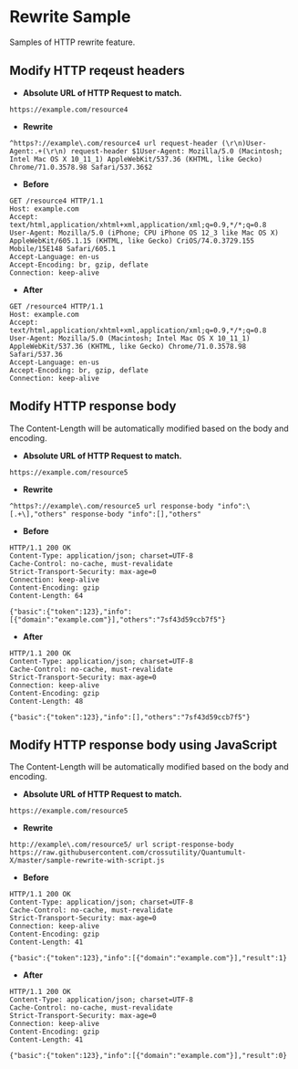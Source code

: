 # Rewrite Sample

Samples of HTTP rewrite feature.

## Modify HTTP reqeust headers

- **Absolute URL of HTTP Request to match.**
``` text
https://example.com/resource4
```

- **Rewrite**
``` text
^https?://example\.com/resource4 url request-header (\r\n)User-Agent:.+(\r\n) request-header $1User-Agent: Mozilla/5.0 (Macintosh; Intel Mac OS X 10_11_1) AppleWebKit/537.36 (KHTML, like Gecko) Chrome/71.0.3578.98 Safari/537.36$2
```

- **Before**
``` text
GET /resource4 HTTP/1.1
Host: example.com
Accept: text/html,application/xhtml+xml,application/xml;q=0.9,*/*;q=0.8
User-Agent: Mozilla/5.0 (iPhone; CPU iPhone OS 12_3 like Mac OS X) AppleWebKit/605.1.15 (KHTML, like Gecko) CriOS/74.0.3729.155 Mobile/15E148 Safari/605.1
Accept-Language: en-us
Accept-Encoding: br, gzip, deflate
Connection: keep-alive
```

- **After**
``` text
GET /resource4 HTTP/1.1
Host: example.com
Accept: text/html,application/xhtml+xml,application/xml;q=0.9,*/*;q=0.8
User-Agent: Mozilla/5.0 (Macintosh; Intel Mac OS X 10_11_1) AppleWebKit/537.36 (KHTML, like Gecko) Chrome/71.0.3578.98 Safari/537.36
Accept-Language: en-us
Accept-Encoding: br, gzip, deflate
Connection: keep-alive
```

## Modify HTTP response body
The Content-Length will be automatically modified based on the body and encoding.

- **Absolute URL of HTTP Request to match.**
``` text
https://example.com/resource5
```

- **Rewrite**
``` text
^https?://example\.com/resource5 url response-body "info":\[.+\],"others" response-body "info":[],"others"
```

- **Before**
``` text
HTTP/1.1 200 OK
Content-Type: application/json; charset=UTF-8
Cache-Control: no-cache, must-revalidate
Strict-Transport-Security: max-age=0
Connection: keep-alive
Content-Encoding: gzip
Content-Length: 64
```
``` text
{"basic":{"token":123},"info":[{"domain":"example.com"}],"others":"7sf43d59ccb7f5"}
```

- **After**
``` text
HTTP/1.1 200 OK
Content-Type: application/json; charset=UTF-8
Cache-Control: no-cache, must-revalidate
Strict-Transport-Security: max-age=0
Connection: keep-alive
Content-Encoding: gzip
Content-Length: 48
```
``` text
{"basic":{"token":123},"info":[],"others":"7sf43d59ccb7f5"}
```

## Modify HTTP response body using JavaScript
The Content-Length will be automatically modified based on the body and encoding.

- **Absolute URL of HTTP Request to match.**
``` text
https://example.com/resource5
```

- **Rewrite**
``` text
http://example\.com/resource5/ url script-response-body https://raw.githubusercontent.com/crossutility/Quantumult-X/master/sample-rewrite-with-script.js
```

- **Before**
``` text
HTTP/1.1 200 OK
Content-Type: application/json; charset=UTF-8
Cache-Control: no-cache, must-revalidate
Strict-Transport-Security: max-age=0
Connection: keep-alive
Content-Encoding: gzip
Content-Length: 41
```
``` text
{"basic":{"token":123},"info":[{"domain":"example.com"}],"result":1}
```

- **After**
``` text
HTTP/1.1 200 OK
Content-Type: application/json; charset=UTF-8
Cache-Control: no-cache, must-revalidate
Strict-Transport-Security: max-age=0
Connection: keep-alive
Content-Encoding: gzip
Content-Length: 41
```
``` text
{"basic":{"token":123},"info":[{"domain":"example.com"}],"result":0}
```

```
